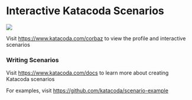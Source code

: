 # Interactive Katacoda Scenarios

[![](http://shields.katacoda.com/katacoda/corbaz/count.svg)](https://www.katacoda.com/corbaz "Get your profile on Katacoda.com")

Visit https://www.katacoda.com/corbaz to view the profile and interactive scenarios

### Writing Scenarios
Visit https://www.katacoda.com/docs to learn more about creating Katacoda scenarios

For examples, visit https://github.com/katacoda/scenario-example

